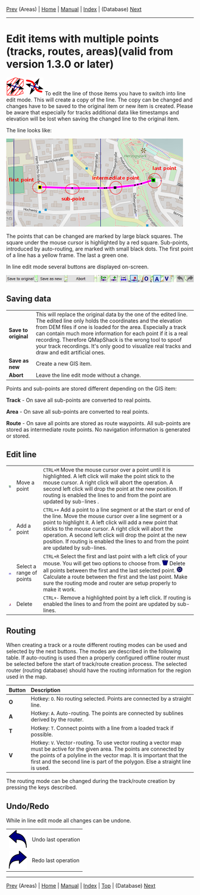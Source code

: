 [Prev](DocGisItemsArea) (Areas) | [Home](Home) | [Manual](DocMain) | [Index](AxAdvIndex) | (Database) [Next](DocGisDatabase)
- - -

# Edit items with multiple points (tracks, routes, areas)(valid from version 1.3.0 or later)

![maproom2](images/DocGisItemsEditMultiple/AreaMove.png) ![maproom2](images/DocGisItemsEditMultiple/LineMove.png) To edit the line of those items you have to switch into line edit mode. This will create a copy of the line. The copy can be changed and changes have to be saved to the original item or new item is created. Please be aware that especially for tracks additional data like timestamps and elevation will be lost when saving the changed line to the original item.

The line looks like:

![maproom2](images/DocGisItemsEditMultiple/qms2.png)

The points that can be changed are marked by large black squares. The square under the mouse cursor is highlighted by a red square. Sub-points, introduced by auto-routing, are marked with small black dots. The first point of a line has a yellow frame. The last a green one.

In line edit mode several buttons are displayed on-screen. 

![maproom2](images/DocGisItemsEditMultiple/qms1.png)

## Saving data ##

| | |
|-|-|
|**Save to original**| This will replace the original data by the one of the edited line. The edited line only holds the coordinates and the elevation from DEM files if one is loaded for the area. Especially a track can contain much more information for each point if it is a real recording. Therefore QMapShack is the wrong tool to spoof your track recordings. It's only good to visualize real tracks and draw and edit artificial ones.|
|**Save as new**|Create a new GIS item.|
|**Abort**|Leave the line edit mode without a change.|


Points and sub-points are stored different depending on the GIS item:

**Track** - On save all sub-points are converted to real points. 

**Area** -  On save all sub-points are converted to real points. 

**Route** - On save all points are stored as route waypoints. All sub-points are stored as intermediate route points. No navigation information is generated or stored. 

## Edit line ##
| | | |
|-|-|-|
|![maproom2](images/DocGisItemsEditMultiple/PointMove.png)| Move a point| `CTRL+M` Move the mouse cursor over a point until it is highlighted. A left click will make the point stick to the mouse cursor. A right click will abort the operation. A second left click will drop the point at the new position. If routing is enabled the lines to and from the point are updated by sub-lines .|
|![maproom2](images/DocGisItemsEditMultiple/Add.png)| Add a point| `CTRL++` Add a point to a line segment or at the start or end of the line. Move the mouse cursor over a line segment or a point to highlight it. A left click will add a new point that sticks to the mouse cursor.  A right click will abort the operation. A second left click will drop the point at the new position. If routing is enabled the lines to and from the point are updated by sub-lines.|
|![maproom2](images/DocGisItemsEditMultiple/SelectRange.png)| Select a range of points| `CTRL+R` Select the first and last point with a left click of your mouse. You will get two options to choose from. ![maproom2](images/DocGisItemsEditMultiple/DeleteOne_small.png) Delete all points between the first and the last selected point. ![maproom2](images/DocGisItemsEditMultiple/Apply_small.png) Calculate a route between the first and the last point. Make sure the routing mode and router are setup properly to make it work.|
|![maproom2](images/DocGisItemsEditMultiple/DeleteOne.png)|Delete|`CTRL+-` Remove a highlighted point by a left click. If routing is enabled the lines to and from the point are updated by sub-lines.|

## Routing ##
When creating a track or a route different routing modes can be used and selected by the next buttons. The modes are described in the following table. If auto-routing is used then a properly configured offline router must be selected before the start of track/route creation process. The selected router (routing database)
should have the routing information for the region used in the map.

|Button | Description |
|--|:--|
|**O**| Hotkey: `O`. No routing selected. Points are connected by a straight line.|
|**A**| Hotkey: `A`. Auto-routing. The points are connected by sublines derived by the router.|
|**T**| Hotkey: `T`. Connect points with a line from a loaded track if possible.|
|**V**| Hotkey: `V`. Vector-routing. To use vector routing a vector map must be active for the given area. The points are connected by the points of a polyline in the vector map. It is important that the first and the second line is part of the polygon. Else a straight line is used.|

The routing mode can be changed during the track/route creation by pressing the keys described.

## Undo/Redo ##

While in line edit mode all changes can be undone.

| | |
|-|-|
|![maproom2](images/DocGisItemsEditMultiple/Undo.png)| Undo last operation|
|![maproom2](images/DocGisItemsEditMultiple/Redo.png)| Redo last operation|

- - -
[Prev](DocGisItemsArea) (Areas) | [Home](Home) | [Manual](DocMain) | [Index](AxAdvIndex) | [Top](#) | (Database) [Next](DocGisDatabase)
